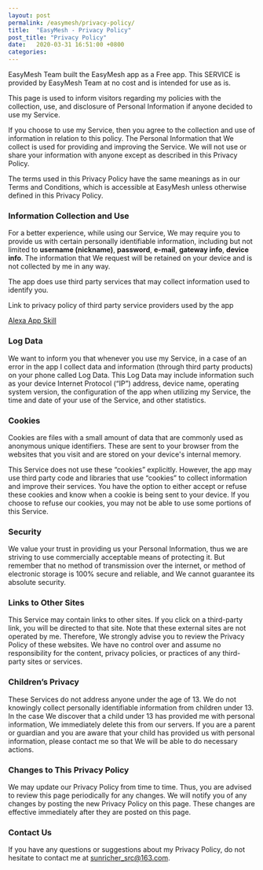 ```yaml
---
layout: post
permalink: /easymesh/privacy-policy/
title:  "EasyMesh - Privacy Policy"
post_title: "Privacy Policy"
date:   2020-03-31 16:51:00 +0800
categories: 
---
```


EasyMesh Team built the EasyMesh app as a Free app. This SERVICE is provided by EasyMesh Team at no cost and is intended for use as is.

This page is used to inform visitors regarding my policies with the collection, use, and disclosure of Personal Information if anyone decided to use my Service.

If you choose to use my Service, then you agree to the collection and use of information in relation to this policy. The Personal Information that We collect is used for providing and improving the Service. We will not use or share your information with anyone except as described in this Privacy Policy.

The terms used in this Privacy Policy have the same meanings as in our Terms and Conditions, which is accessible at EasyMesh unless otherwise defined in this Privacy Policy.

### Information Collection and Use

For a better experience, while using our Service, We may require you to provide us with certain personally identifiable information, including but not limited to __username (nickname)__, __password__, __e-mail__, __gateway info__, __device info__. The information that We request will be retained on your device and is not collected by me in any way.

The app does use third party services that may collect information used to identify you.

Link to privacy policy of third party service providers used by the app

[Alexa App Skill](https://www.alexa.com/help/privacy)

### Log Data

We want to inform you that whenever you use my Service, in a case of an error in the app I collect data and information (through third party products) on your phone called Log Data. This Log Data may include information such as your device Internet Protocol (“IP”) address, device name, operating system version, the configuration of the app when utilizing my Service, the time and date of your use of the Service, and other statistics.

### Cookies

Cookies are files with a small amount of data that are commonly used as anonymous unique identifiers. These are sent to your browser from the websites that you visit and are stored on your device's internal memory.

This Service does not use these “cookies” explicitly. However, the app may use third party code and libraries that use “cookies” to collect information and improve their services. You have the option to either accept or refuse these cookies and know when a cookie is being sent to your device. If you choose to refuse our cookies, you may not be able to use some portions of this Service.

### Security

We value your trust in providing us your Personal Information, thus we are striving to use commercially acceptable means of protecting it. But remember that no method of transmission over the internet, or method of electronic storage is 100% secure and reliable, and We cannot guarantee its absolute security.

### Links to Other Sites

This Service may contain links to other sites. If you click on a third-party link, you will be directed to that site. Note that these external sites are not operated by me. Therefore, We strongly advise you to review the Privacy Policy of these websites. We have no control over and assume no responsibility for the content, privacy policies, or practices of any third-party sites or services.

### Children’s Privacy

These Services do not address anyone under the age of 13. We do not knowingly collect personally identifiable information from children under 13. In the case We discover that a child under 13 has provided me with personal information, We immediately delete this from our servers. If you are a parent or guardian and you are aware that your child has provided us with personal information, please contact me so that We will be able to do necessary actions.

### Changes to This Privacy Policy

We may update our Privacy Policy from time to time. Thus, you are advised to review this page periodically for any changes. We will notify you of any changes by posting the new Privacy Policy on this page. These changes are effective immediately after they are posted on this page.

### Contact Us

If you have any questions or suggestions about my Privacy Policy, do not hesitate to contact me at sunricher_src@163.com.
